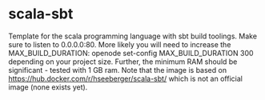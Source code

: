 # scala-sbt

Template for the scala programming language with sbt build toolings.
Make sure to listen to 0.0.0.0:80. More likely you will need to increase the
MAX_BUILD_DURATION: openode set-config MAX_BUILD_DURATION 300 depending on your
project size. Further, the minimum RAM should be significant - tested with 1 GB ram.
Note that the image is based on https://hub.docker.com/r/hseeberger/scala-sbt/
which is not an official image (none exists yet).
